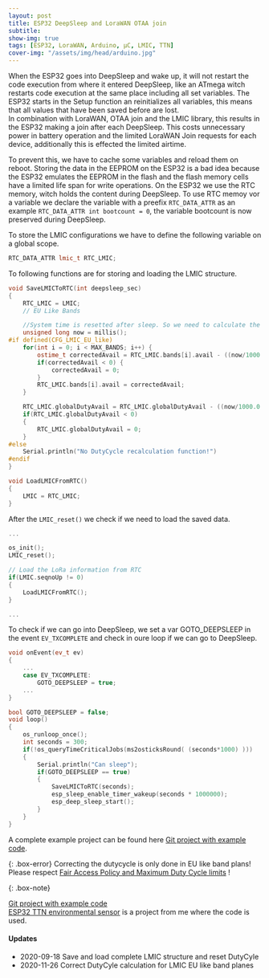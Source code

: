 ```yaml
---
layout: post
title: ESP32 DeepSleep and LoraWAN OTAA join
subtitle:
show-img: true
tags: [ESP32, LoraWAN, Arduino, µC, LMIC, TTN]
cover-img: "/assets/img/head/arduino.jpg"
---
```


When the ESP32 goes into DeepSleep and wake up, it will not restart the code execution from where it entered DeepSleep,
like an ATmega witch restarts code execution at the same place including all set variables.
The ESP32 starts in the Setup function an reinitializes all variables, this means that all values that have been saved before are lost.  
In combination with LoraWAN, OTAA join and the LMIC library, this results in the ESP32 making a join after each DeepSleep.
This costs unnecessary power in battery operation and the limited LoraWAN Join requests for each device, additionally this is effected the limited airtime.

To prevent this, we have to cache some variables and reload them on reboot.
Storing the data in the EEPROM on the ESP32 is a bad idea because the ESP32 emulates the EEPROM in the flash and the flash memory cells have a limited life span for write operations.
On the ESP32 we use the RTC memory, witch holds the content during DeepSleep.
To use RTC memoy vor a variable we declare the variable with a preefix `RTC_DATA_ATTR` as an example `RTC_DATA_ATTR int bootcount = 0`, the variable bootcount is now preserved during DeepSleep.

To store the LMIC configurations we have to define the following variable on a global scope.

```c++
RTC_DATA_ATTR lmic_t RTC_LMIC;
```

To following functions are for storing and loading the LMIC structure.

```c++
void SaveLMICToRTC(int deepsleep_sec)
{
    RTC_LMIC = LMIC;
    // EU Like Bands

    //System time is resetted after sleep. So we need to calculate the dutycycle with a resetted system time
    unsigned long now = millis();
#if defined(CFG_LMIC_EU_like)
    for(int i = 0; i < MAX_BANDS; i++) {
        ostime_t correctedAvail = RTC_LMIC.bands[i].avail - ((now/1000.0 + deepsleep_sec ) * OSTICKS_PER_SEC);
        if(correctedAvail < 0) {
            correctedAvail = 0;
        }
        RTC_LMIC.bands[i].avail = correctedAvail;
    }

    RTC_LMIC.globalDutyAvail = RTC_LMIC.globalDutyAvail - ((now/1000.0 + deepsleep_sec ) * OSTICKS_PER_SEC);
    if(RTC_LMIC.globalDutyAvail < 0) 
    {
        RTC_LMIC.globalDutyAvail = 0;
    }
#else
    Serial.println("No DutyCycle recalculation function!")
#endif
}

void LoadLMICFromRTC()
{
    LMIC = RTC_LMIC;
}
```

After the `LMIC_reset()` we check if we need to load the saved data.

```c++
...

os_init();
LMIC_reset();

// Load the LoRa information from RTC
if(LMIC.seqnoUp != 0)
{ 
    LoadLMICFromRTC();
}

...
```

To check if we can go into DeepSleep, we set a var GOTO_DEEPSLEEP in the event `EV_TXCOMPLETE`
and check in oure loop if we can go to DeepSleep.

```c++
void onEvent(ev_t ev)
{
    ...
    case EV_TXCOMPLETE:
        GOTO_DEEPSLEEP = true;
    ...
}
```

```c++
bool GOTO_DEEPSLEEP = false;
void loop()
{
    os_runloop_once();
    int seconds = 300;
    if(!os_queryTimeCriticalJobs(ms2osticksRound( (seconds*1000) )))
    {
        Serial.println("Can sleep");
        if(GOTO_DEEPSLEEP == true)
        {
            SaveLMICToRTC(seconds);
            esp_sleep_enable_timer_wakeup(seconds * 1000000);
            esp_deep_sleep_start();
        }
    }
}
```

A complete example project can be found here [Git project with example code](https://github.com/JackGruber/ESP32-LMIC-DeepSleep-example/).

{: .box-error}
Correcting the dutycycle is only done in EU like band plans! <br/>
Please respect [Fair Access Policy and Maximum Duty Cycle limits](https://www.thethingsnetwork.org/docs/lorawan/duty-cycle.html) !

{: .box-note}

[Git project with example code](https://github.com/JackGruber/ESP32-LMIC-DeepSleep-example/) <br/>
[ESP32 TTN environmental sensor](https://github.com/JackGruber/esp32_ttn_environmental_sensor) is a project from me where the code is used.

#### Updates

* 2020-09-18 Save and load complete LMIC structure and reset DutyCyle
* 2020-11-26 Correct DutyCyle calculation for LMIC EU like band planes
